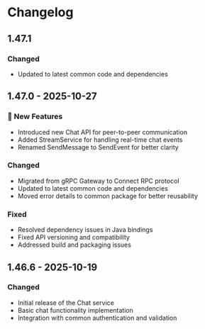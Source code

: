 # Changelog

## 1.47.1

### Changed
- Updated to latest common code and dependencies

## 1.47.0 - 2025-10-27

### 🚀 New Features
- Introduced new Chat API for peer-to-peer communication
- Added StreamService for handling real-time chat events
- Renamed SendMessage to SendEvent for better clarity

### Changed
- Migrated from gRPC Gateway to Connect RPC protocol
- Updated to latest common code and dependencies
- Moved error details to common package for better reusability

### Fixed
- Resolved dependency issues in Java bindings
- Fixed API versioning and compatibility
- Addressed build and packaging issues

## 1.46.6 - 2025-10-19

### Changed
- Initial release of the Chat service
- Basic chat functionality implementation
- Integration with common authentication and validation
